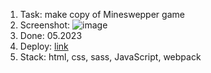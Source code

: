 1. Task: make copy of Mineswepper game
2. Screenshot:
   ![image](https://github.com/deep-logic2000/mineswepper/assets/95580392/ae3be257-4a83-426d-9768-62ea12eb9c58)
4. Done: 05.2023 
5. Deploy: [link](https://mineswepper.vercel.app/)
6. Stack: html, css, sass, JavaScript, webpack
